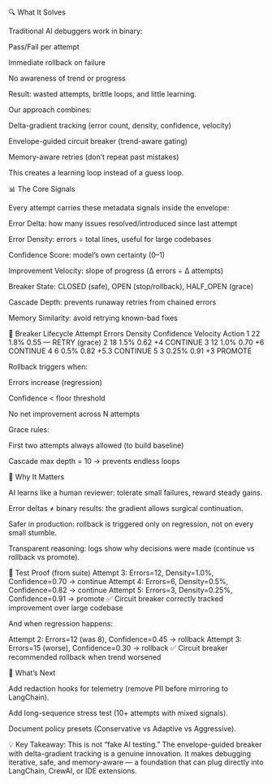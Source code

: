 🔍 What It Solves

Traditional AI debuggers work in binary:

Pass/Fail per attempt

Immediate rollback on failure

No awareness of trend or progress

Result: wasted attempts, brittle loops, and little learning.

Our approach combines:

Delta-gradient tracking (error count, density, confidence, velocity)

Envelope-guided circuit breaker (trend-aware gating)

Memory-aware retries (don’t repeat past mistakes)

This creates a learning loop instead of a guess loop.

📊 The Core Signals

Every attempt carries these metadata signals inside the envelope:

Error Delta: how many issues resolved/introduced since last attempt

Error Density: errors ÷ total lines, useful for large codebases

Confidence Score: model’s own certainty (0–1)

Improvement Velocity: slope of progress (Δ errors ÷ Δ attempts)

Breaker State: CLOSED (safe), OPEN (stop/rollback), HALF_OPEN (grace)

Cascade Depth: prevents runaway retries from chained errors

Memory Similarity: avoid retrying known-bad fixes

🚦 Breaker Lifecycle
Attempt	Errors	Density	Confidence	Velocity	Action
1	22	1.8%	0.55	—	RETRY (grace)
2	18	1.5%	0.62	+4	CONTINUE
3	12	1.0%	0.70	+6	CONTINUE
4	6	0.5%	0.82	+5.3	CONTINUE
5	3	0.25%	0.91	+3	PROMOTE

Rollback triggers when:

Errors increase (regression)

Confidence < floor threshold

No net improvement across N attempts

Grace rules:

First two attempts always allowed (to build baseline)

Cascade max depth = 10 → prevents endless loops

🧠 Why It Matters

AI learns like a human reviewer: tolerate small failures, reward steady gains.

Error deltas ≠ binary results: the gradient allows surgical continuation.

Safer in production: rollback is triggered only on regression, not on every small stumble.

Transparent reasoning: logs show why decisions were made (continue vs rollback vs promote).

🧪 Test Proof (from suite)
Attempt 3: Errors=12, Density=1.0%, Confidence=0.70 → continue
Attempt 4: Errors=6, Density=0.5%, Confidence=0.82 → continue
Attempt 5: Errors=3, Density=0.25%, Confidence=0.91 → promote
✅ Circuit breaker correctly tracked improvement over large codebase


And when regression happens:

Attempt 2: Errors=12 (was 8), Confidence=0.45 → rollback
Attempt 3: Errors=15 (worse), Confidence=0.30 → rollback
✅ Circuit breaker recommended rollback when trend worsened

🚀 What’s Next

Add redaction hooks for telemetry (remove PII before mirroring to LangChain).

Add long-sequence stress test (10+ attempts with mixed signals).

Document policy presets (Conservative vs Adaptive vs Aggressive).

💡 Key Takeaway:
This is not “fake AI testing.” The envelope-guided breaker with delta-gradient tracking is a genuine innovation. It makes debugging iterative, safe, and memory-aware — a foundation that can plug directly into LangChain, CrewAI, or IDE extensions.